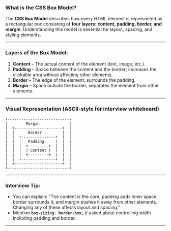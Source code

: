 ### **What is the CSS Box Model?**

The **CSS Box Model** describes how every HTML element is represented as a rectangular box consisting of **four layers**: **content, padding, border, and margin**. Understanding this model is essential for layout, spacing, and styling elements.

---

### **Layers of the Box Model:**

1. **Content** – The actual content of the element (text, image, etc.).
2. **Padding** – Space between the content and the border; increases the clickable area without affecting other elements.
3. **Border** – The edge of the element; surrounds the padding.
4. **Margin** – Space outside the border; separates the element from other elements.

---

### **Visual Representation (ASCII-style for interview whiteboard)**

```
+---------------------------+
|        Margin             |
|  +---------------------+  |
|  |      Border         |  |
|  |  +---------------+  |  |
|  |  |   Padding     |  |  |
|  |  |  +---------+  |  |  |
|  |  |  | Content |  |  |  |
|  |  |  +---------+  |  |  |
|  |  +---------------+  |  |
|  +---------------------+  |
+---------------------------+
```

---

### **Interview Tip:**

* You can explain:
  "The content is the core, padding adds inner space, border surrounds it, and margin pushes it away from other elements. Changing any of these affects layout and spacing."
* Mention **`box-sizing: border-box;`** if asked about controlling width including padding and border.

---

